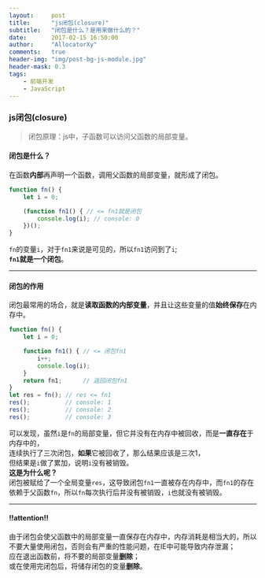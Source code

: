 ```yaml
---
layout:     post
title:      "js闭包(closure)"
subtitle:   "闭包是什么？是用来做什么的？"
date:       2017-02-15 16:50:00
author:     "AllocatorXy"
comments:   true
header-img: "img/post-bg-js-module.jpg"
header-mask: 0.3
tags:
    - 前端开发
    - JavaScript
---
```


### js闭包(closure)
>闭包原理：js中，子函数可以访问父函数的局部变量。

#### 闭包是什么？
在函数**内部**再声明一个函数，调用父函数的局部变量，就形成了闭包。

```javascript
function fn() {
    let i = 0;

    (function fn1() { // <= fn1就是闭包
        console.log(i); // console: 0
    })();
}
```
`fn`的变量`i`，对于`fn1`来说是可见的，所以`fn1`访问到了`i`;<br />
**`fn1`**就是一个**闭包**。
<hr />

#### 闭包的作用
闭包最常用的场合，就是**读取函数的内部变量**，并且让这些变量的值**始终保存**在内存中。

```javascript
function fn() {
    let i = 0;

    function fn1() { // <= 闭包fn1
        i++;
        console.log(i);
    }
    return fn1;      // 返回闭包fn1
}
let res = fn(); // res <= fn1
res();          // console: 1
res();          // console: 2
res();          // console: 3
```
可以发现，虽然`i`是`fn`的局部变量，但它并没有在内存中被回收，而是**一直存在**于内存中的，<br />
连续执行了三次闭包，**如果**它被回收了，那么结果应该是三次1，<br />
但结果是`i`做了累加，说明`i`没有被销毁。<br />
**这是为什么呢？**<br />
闭包被赋给了一个全局变量`res`，这导致闭包`fn1`一直被存在内存中，而`fn1`的存在依赖于父函数`fn`，所以`fn`每次执行后并没有被销毁，`i`也就没有被销毁。
<hr />

#### !!attention!!
由于闭包会使父函数中的局部变量一直保存在内存中，内存消耗是相当大的，所以不要大量使用闭包，否则会有严重的性能问题，在IE中可能导致内存泄漏；<br />
应在退出函数前，将不要的局部变量**删除**；<br />
或在使用完闭包后，将储存闭包的变量**删除**。
